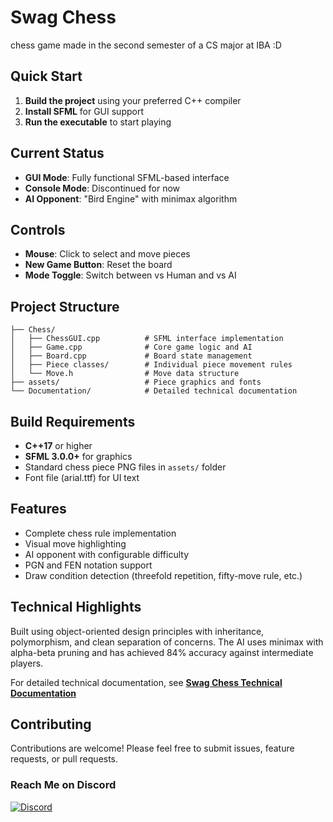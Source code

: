 # Swag Chess

chess game made in the second semester of a CS major at IBA :D

## Quick Start

1. **Build the project** using your preferred C++ compiler
2. **Install SFML** for GUI support
3. **Run the executable** to start playing

## Current Status

- **GUI Mode**: Fully functional SFML-based interface
- **Console Mode**: Discontinued for now
- **AI Opponent**: "Bird Engine" with minimax algorithm

## Controls

- **Mouse**: Click to select and move pieces
- **New Game Button**: Reset the board
- **Mode Toggle**: Switch between vs Human and vs AI

## Project Structure

```
├── Chess/
│   ├── ChessGUI.cpp          # SFML interface implementation
│   ├── Game.cpp              # Core game logic and AI
│   ├── Board.cpp             # Board state management
│   ├── Piece classes/        # Individual piece movement rules
│   └── Move.h                # Move data structure
├── assets/                   # Piece graphics and fonts
└── Documentation/            # Detailed technical documentation
```

## Build Requirements

- **C++17** or higher
- **SFML 3.0.0+** for graphics
- Standard chess piece PNG files in `assets/` folder
- Font file (arial.ttf) for UI text

## Features

- Complete chess rule implementation
- Visual move highlighting
- AI opponent with configurable difficulty
- PGN and FEN notation support
- Draw condition detection (threefold repetition, fifty-move rule, etc.)

## Technical Highlights

Built using object-oriented design principles with inheritance, polymorphism, and clean separation of concerns. The AI uses minimax with alpha-beta pruning and has achieved 84% accuracy against intermediate players.
  
For detailed technical documentation, see [**Swag Chess Technical Documentation**](swag_chess_documentation.md)

 ## Contributing
Contributions are welcome! Please feel free to submit issues, feature requests, or pull requests.

###  Reach Me on Discord

[![Discord](https://img.shields.io/badge/eyk__1-5865F2?logo=discord&logoColor=white&style=for-the-badge)](https://discord.com/)



